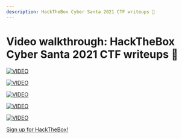 ```yaml
---
description: HackTheBox Cyber Santa 2021 CTF writeups 💜
---
```


# Video walkthrough: HackTheBox Cyber Santa 2021 CTF writeups 💜

[![VIDEO](https://img.youtube.com/vi/20FkOdoMiRU/0.jpg)](https://youtu.be/20FkOdoMiRU "HTB Cyber Santa 2021: Day 1")

[![VIDEO](https://img.youtube.com/vi/deg0CQwwN-M/0.jpg)](https://youtu.be/deg0CQwwN-M "HTB Cyber Santa 2021: Day 2")

[![VIDEO](https://img.youtube.com/vi/3GGpyEkt8GE/0.jpg)](https://youtu.be/3GGpyEkt8GE "HTB Cyber Santa 2021: Day 3")

[![VIDEO](https://img.youtube.com/vi/JJD45W-C9mQ/0.jpg)](https://youtu.be/JJD45W-C9mQ "HTB Cyber Santa 2021: Day 4")

[![VIDEO](https://img.youtube.com/vi/tV7C6HSrtm4/0.jpg)](https://youtu.be/tV7C6HSrtm4 "HTB Cyber Santa 2021: Day 5")

[Sign up for HackTheBox!](https://affiliate.hackthebox.com/cryptocat-htb)
